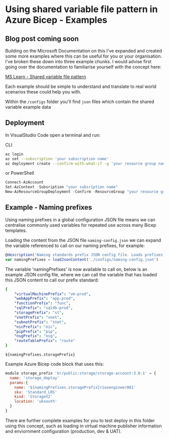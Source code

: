 # Using shared variable file pattern in Azure Bicep - Examples

## Blog post coming soon

Building on the Microsoft Documentation on this I've expanded and created some more examples where this can be useful for you or your organisation. I've broken these down into three example chunks. I would advise first going over the documentation to familiarise yourself with the concept here:

 [MS Learn - Shared variable file pattern](https://learn.microsoft.com/en-us/azure/azure-resource-manager/bicep/patterns-shared-variable-file)

 Each example should be simple to understand and translate to real world scenarios these could help you with.

 Within the `/configs` folder you'll find `json` files which contain the shared variable example data

## Deployment

In VisualStudio Code open a terminal and run:

CLI

```bash
az login
az set --subscription 'your subscription name'
az deployment create --confirm-with-what-if -g 'your resource group name' -f .\file.bicep 
```

or PowerShell

```powershell
Connect-AzAccount
Set-AzContext -Subsription "your subsription name"
New-AzResourceGroupDeployment -Confirm -ResourceGroup "your resource group name" -TemplateFile "file.bicep"
```

## Example - Naming prefixes

Using naming prefixes in a global configuration JSON file means we can centralise commonly used variables for repeated use across many Bicep templates.

Loading the content from the JSON file `naming-config.json` we can expand the variable referenced to call on our naming prefixes, for example:

```javascript
@description('Naming standards prefix JSON config file. Loads prefixes for Azure resources using {$namingPrefixes.Name}.')
var namingPrefixes = loadJsonContent('./configs/naming-config.json')
```

The variable 'namingPrefixes' is now available to call on, below is an example JSON config file, where we can call the variable that has loaded this JSON content to call our prefix standard:

```yaml
{
    "virtualMachinePrefix": "vm-prod",
    "webAppPrefix": "app-prod",
    "functionPrefix": "func",
    "sqlPrefix": "sqldb-prod",
    "storagePrefix": "st",
    "vnetPrefix": "vnet",
    "subnetPrefix": "snet",
    "nicPrefix": "nic",
    "pipPrefix": "pip",
    "nsgPrefix": "nsg",
    "routeTablePrefix": "route"
}
```

`
${namingPrefixes.storagePrefix}
`

Example Azure Bicep code block that uses this:

```javascript
module storage_prefix 'br/public:storage/storage-account:3.0.1' = {
  name: 'storage_deploy'
  params:{
    name: '${namingPrefixes.storagePrefix}riosengineer001'
    sku: 'Standard_LRS'
    kind: 'StorageV2'
    location: 'uksouth'
  }
}
```

There are further complete examples for you to test deploy in this folder using this concept, such as loading in virtual machine publisher information and enviornment configuration (production, dev & UAT).

